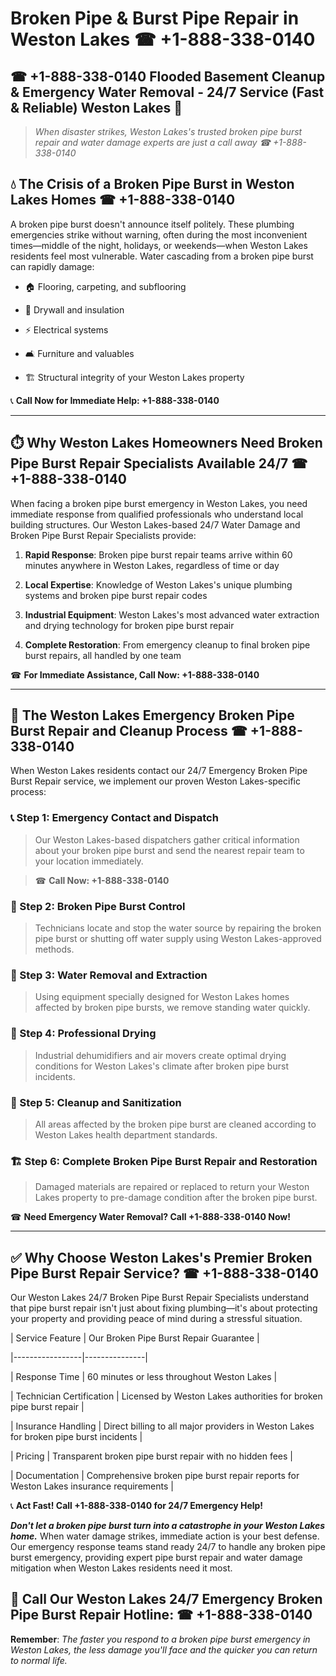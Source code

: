 # Broken Pipe & Burst Pipe Repair in Weston Lakes ☎ +1-888-338-0140  
## ☎ +1-888-338-0140 Flooded Basement Cleanup & Emergency Water Removal - 24/7 Service (Fast & Reliable) Weston Lakes 🚨  

> *When disaster strikes, Weston Lakes's trusted broken pipe burst repair and water damage experts are just a call away ☎ +1-888-338-0140*  

## 💧 The Crisis of a Broken Pipe Burst in Weston Lakes Homes ☎ +1-888-338-0140  

A broken pipe burst doesn't announce itself politely. These plumbing emergencies strike without warning, often during the most inconvenient times—middle of the night, holidays, or weekends—when Weston Lakes residents feel most vulnerable. Water cascading from a broken pipe burst can rapidly damage:  

* 🏠 Flooring, carpeting, and subflooring  
* 🧱 Drywall and insulation  
* ⚡ Electrical systems  
* 🛋️ Furniture and valuables  
* 🏗️ Structural integrity of your Weston Lakes property  

📞 **Call Now for Immediate Help: +1-888-338-0140**  

---  

## ⏱️ Why Weston Lakes Homeowners Need Broken Pipe Burst Repair Specialists Available 24/7 ☎ +1-888-338-0140  

When facing a broken pipe burst emergency in Weston Lakes, you need immediate response from qualified professionals who understand local building structures. Our Weston Lakes-based 24/7 Water Damage and Broken Pipe Burst Repair Specialists provide:  

1. **Rapid Response**: Broken pipe burst repair teams arrive within 60 minutes anywhere in Weston Lakes, regardless of time or day  
2. **Local Expertise**: Knowledge of Weston Lakes's unique plumbing systems and broken pipe burst repair codes  
3. **Industrial Equipment**: Weston Lakes's most advanced water extraction and drying technology for broken pipe burst repair  
4. **Complete Restoration**: From emergency cleanup to final broken pipe burst repairs, all handled by one team  

☎ **For Immediate Assistance, Call Now: +1-888-338-0140**  

---  

## 🔧 The Weston Lakes Emergency Broken Pipe Burst Repair and Cleanup Process ☎ +1-888-338-0140  

When Weston Lakes residents contact our 24/7 Emergency Broken Pipe Burst Repair service, we implement our proven Weston Lakes-specific process:  

### 📞 Step 1: Emergency Contact and Dispatch  
> Our Weston Lakes-based dispatchers gather critical information about your broken pipe burst and send the nearest repair team to your location immediately.  
> ☎ **Call Now: +1-888-338-0140**  

### 🚿 Step 2: Broken Pipe Burst Control  
> Technicians locate and stop the water source by repairing the broken pipe burst or shutting off water supply using Weston Lakes-approved methods.  

### 🌊 Step 3: Water Removal and Extraction  
> Using equipment specially designed for Weston Lakes homes affected by broken pipe bursts, we remove standing water quickly.  

### 💨 Step 4: Professional Drying  
> Industrial dehumidifiers and air movers create optimal drying conditions for Weston Lakes's climate after broken pipe burst incidents.  

### 🧼 Step 5: Cleanup and Sanitization  
> All areas affected by the broken pipe burst are cleaned according to Weston Lakes health department standards.  

### 🏗️ Step 6: Complete Broken Pipe Burst Repair and Restoration  
> Damaged materials are repaired or replaced to return your Weston Lakes property to pre-damage condition after the broken pipe burst.  

☎ **Need Emergency Water Removal? Call +1-888-338-0140 Now!**  

---  

## ✅ Why Choose Weston Lakes's Premier Broken Pipe Burst Repair Service? ☎ +1-888-338-0140  

Our Weston Lakes 24/7 Broken Pipe Burst Repair Specialists understand that pipe burst repair isn't just about fixing plumbing—it's about protecting your property and providing peace of mind during a stressful situation.  

| Service Feature | Our Broken Pipe Burst Repair Guarantee |  
|-----------------|---------------|  
| Response Time | 60 minutes or less throughout Weston Lakes |  
| Technician Certification | Licensed by Weston Lakes authorities for broken pipe burst repair |  
| Insurance Handling | Direct billing to all major providers in Weston Lakes for broken pipe burst incidents |  
| Pricing | Transparent broken pipe burst repair with no hidden fees |  
| Documentation | Comprehensive broken pipe burst repair reports for Weston Lakes insurance requirements |  

📞 **Act Fast! Call +1-888-338-0140 for 24/7 Emergency Help!**  

***Don't let a broken pipe burst turn into a catastrophe in your Weston Lakes home.*** When water damage strikes, immediate action is your best defense. Our emergency response teams stand ready 24/7 to handle any broken pipe burst emergency, providing expert pipe burst repair and water damage mitigation when Weston Lakes residents need it most.  

## 📱 Call Our Weston Lakes 24/7 Emergency Broken Pipe Burst Repair Hotline: ☎ +1-888-338-0140  

**Remember**: *The faster you respond to a broken pipe burst emergency in Weston Lakes, the less damage you'll face and the quicker you can return to normal life.*